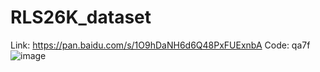 # RLS26K_dataset
Link: https://pan.baidu.com/s/1O9hDaNH6d6Q48PxFUExnbA 
Code: qa7f 
![image](https://github.com/QixianHao123/RLS26K_dataset/assets/156299558/aca1d307-3263-468e-b03a-b165ae02892a)
